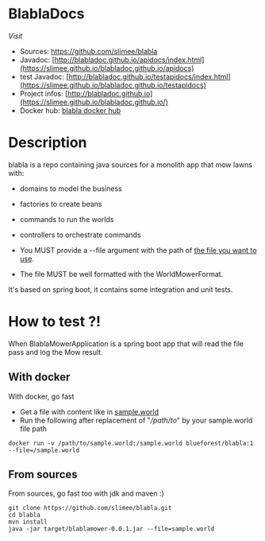 # BlablaDocs #
*Visit*
  * Sources: https://github.com/slimee/blabla
  * Javadoc: [http://blabladoc.github.io/apidocs/index.html](https://slimee.github.io/blabladoc.github.io/apidocs)
  * test Javadoc: [http://blabladoc.github.io/testapidocs/index.html](https://slimee.github.io/blabladoc.github.io/testapidocs)
  * Project infos: [http://blabladoc.github.io](https://slimee.github.io/blabladoc.github.io/)
  * Docker hub: [blabla docker hub](https://cloud.docker.com/u/blueforest/repository/docker/blueforest/blabla)

# Description #
blabla is a repo containing java sources for a monolith app that mow lawns with:
  * domains to model the business
  * factories to create beans
  * commands to run the worlds
  * controllers to orchestrate commands

  * You MUST provide a --file argument with the path of [the file you want to use](https://github.com/slimee/blabla/blob/master/simple.world).
  * The file MUST be well formatted with the WorldMowerFormat.

It's based on spring boot, it contains some integration and unit tests.

# How to test ?! #
When BlablaMowerApplication is a spring boot app that will read the file pass and log the Mow result.

## With docker ##
With docker, go fast

  * Get a file with content like in [sample.world](https://github.com/slimee/blabla/blob/master/simple.world)
  * Run the following after replacement of "*/path/to*" by your sample.world file path
  
```
docker run -v /path/to/sample.world:/sample.world blueforest/blabla:1 --file=/sample.world
```

## From sources ##
From sources, go fast too with jdk and maven :)

```
git clone https://github.com/slimee/blabla.git 
cd blabla
mvn install
java -jar target/blablamower-0.0.1.jar --file=sample.world
```
